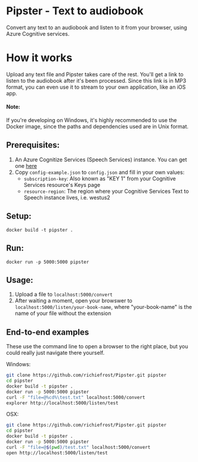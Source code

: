# Pipster - Text to audiobook
Convert any text to an audiobook and listen to it from your browser, using Azure Cognitive services.

# How it works
Upload any text file and Pipster takes care of the rest. You'll get a link to listen to the audiobook after it's been processed. Since this link is in MP3 format, you can even use it to stream to your own application, like an iOS app.

#### Note:
If you're developing on Windows, it's highly recommended to use the Docker image, since the paths and dependencies used are in Unix format.

## Prerequisites:
1) An Azure Cognitize Services (Speech Services) instance. You can get one <a href="https://azure.microsoft.com/en-us/services/cognitive-services/text-to-speech/" target="_blank">here</a>
2) Copy `config-example.json` to `config.json` and fill in your own values:
    - `subscription-key`: Also known as "KEY 1" from your Cognitive Services resource's Keys page
    - `resource-region`: The region where your Cognitive Services Text to Speech instance lives, i.e. westus2

## Setup:
`docker build -t pipster .`

## Run:
`docker run -p 5000:5000 pipster`

## Usage:
1) Upload a file to `localhost:5000/convert`
2) After waiting a moment, open your browswer to `localhost:5000/listen/your-book-name`, where "your-book-name" is the name of your file without the extension

## End-to-end examples 
These use the command line to open a browser to the right place, but you could really just navigate there yourself.

Windows:
``` bash
git clone https://github.com/richiefrost/Pipster.git pipster
cd pipster
docker build -t pipster .
docker run -p 5000:5000 pipster 
curl -F "file=@%cd%\test.txt" localhost:5000/convert
explorer http://localhost:5000/listen/test
```

OSX:
``` bash
git clone https://github.com/richiefrost/Pipster.git pipster
cd pipster
docker build -t pipster .
docker run -p 5000:5000 pipster
curl -F "file=@$(pwd)/test.txt" localhost:5000/convert
open http://localhost:5000/listen/test
```
